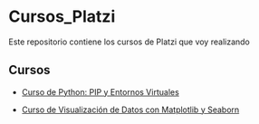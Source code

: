# Cursos_Platzi

Este repositorio contiene los cursos de Platzi que voy realizando

## Cursos

- [Curso de Python: PIP y Entornos Virtuales](./PIP_y_Entornos_Virtuales/)

- [Curso de Visualización de Datos con Matplotlib y Seaborn](./visualizacion_de_datos_con_matplotlib_y_seaborn/)

